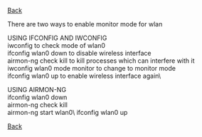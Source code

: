 [Back](..)

There are two ways to enable monitor mode for wlan

USING IFCONFIG AND IWCONFIG\
iwconfig to check mode of wlan0\
ifconfig wlan0 down to disable wireless interface\
airmon-ng check kill to kill processes which can interfere with it\
iwconfig wlan0 mode monitor to change to monitor mode\
ifconfig wlan0 up to enable wireless interface again\

USING AIRMON-NG\
ifconfig wlan0 down\
airmon-ng check kill\
airmon-ng start wlan0\ 
ifconfig wlan0 up

[Back](..)